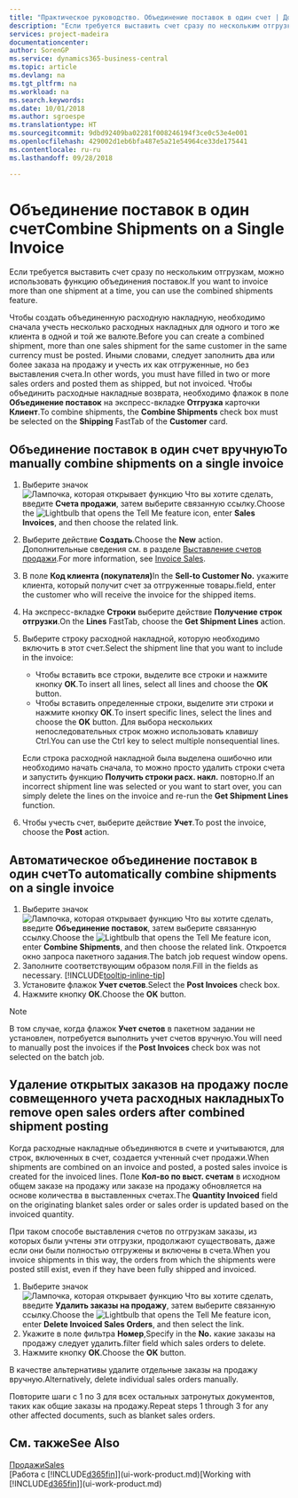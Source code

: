 ```yaml
---
title: "Практическое руководство. Объединение поставок в один счет | Документы Майкрософт"
description: "Если требуется выставить счет сразу по нескольким отгрузкам, можно использовать функцию объединения поставок."
services: project-madeira
documentationcenter: 
author: SorenGP
ms.service: dynamics365-business-central
ms.topic: article
ms.devlang: na
ms.tgt_pltfrm: na
ms.workload: na
ms.search.keywords: 
ms.date: 10/01/2018
ms.author: sgroespe
ms.translationtype: HT
ms.sourcegitcommit: 9dbd92409ba02281f008246194f3ce0c53e4e001
ms.openlocfilehash: 429002d1eb6bfa487e5a21e54964ce33de175441
ms.contentlocale: ru-ru
ms.lasthandoff: 09/28/2018

---
```

# <a name="combine-shipments-on-a-single-invoice"></a><span data-ttu-id="fa24d-103">Объединение поставок в один счет</span><span class="sxs-lookup"><span data-stu-id="fa24d-103">Combine Shipments on a Single Invoice</span></span>
<span data-ttu-id="fa24d-104">Если требуется выставить счет сразу по нескольким отгрузкам, можно использовать функцию объединения поставок.</span><span class="sxs-lookup"><span data-stu-id="fa24d-104">If you want to invoice more than one shipment at a time, you can use the combined shipments feature.</span></span>  

 <span data-ttu-id="fa24d-105">Чтобы создать объединенную расходную накладную, необходимо сначала учесть несколько расходных накладных для одного и того же клиента в одной и той же валюте.</span><span class="sxs-lookup"><span data-stu-id="fa24d-105">Before you can create a combined shipment, more than one sales shipment for the same customer in the same currency must be posted.</span></span> <span data-ttu-id="fa24d-106">Иными словами, следует заполнить два или более заказа на продажу и учесть их как отгруженные, но без выставления счета.</span><span class="sxs-lookup"><span data-stu-id="fa24d-106">In other words, you must have filled in two or more sales orders and posted them as shipped, but not invoiced.</span></span> <span data-ttu-id="fa24d-107">Чтобы объединить расходные накладные возврата, необходимо флажок в поле **Объединение поставок** на экспресс-вкладке **Отгрузка** карточки **Клиент**.</span><span class="sxs-lookup"><span data-stu-id="fa24d-107">To combine shipments, the **Combine Shipments** check box must be selected on the **Shipping** FastTab of the **Customer** card.</span></span>  

## <a name="to-manually-combine-shipments-on-a-single-invoice"></a><span data-ttu-id="fa24d-108">Объединение поставок в один счет вручную</span><span class="sxs-lookup"><span data-stu-id="fa24d-108">To manually combine shipments on a single invoice</span></span>  
1. <span data-ttu-id="fa24d-109">Выберите значок ![Лампочка, которая открывает функцию Что вы хотите сделать](media/ui-search/search_small.png "Что вы хотите сделать"), введите **Счета продажи**, затем выберите связанную ссылку.</span><span class="sxs-lookup"><span data-stu-id="fa24d-109">Choose the ![Lightbulb that opens the Tell Me feature](media/ui-search/search_small.png "Tell me what you want to do") icon, enter **Sales Invoices**, and then choose the related link.</span></span>  
2. <span data-ttu-id="fa24d-110">Выберите действие **Создать**.</span><span class="sxs-lookup"><span data-stu-id="fa24d-110">Choose the **New** action.</span></span> <span data-ttu-id="fa24d-111">Дополнительные сведения см. в разделе [Выставление счетов продажи](sales-how-invoice-sales.md).</span><span class="sxs-lookup"><span data-stu-id="fa24d-111">For more information, see [Invoice Sales](sales-how-invoice-sales.md).</span></span>
3. <span data-ttu-id="fa24d-112">В поле **Код клиента (покупателя)**</span><span class="sxs-lookup"><span data-stu-id="fa24d-112">In the **Sell-to Customer No.**</span></span> <span data-ttu-id="fa24d-113">укажите клиента, который получит счет за отгруженные товары.</span><span class="sxs-lookup"><span data-stu-id="fa24d-113">field, enter the customer who will receive the invoice for the shipped items.</span></span>  
4. <span data-ttu-id="fa24d-114">На экспресс-вкладке **Строки** выберите действие **Получение строк отгрузки**.</span><span class="sxs-lookup"><span data-stu-id="fa24d-114">On the **Lines** FastTab, choose the **Get Shipment Lines** action.</span></span>  
5. <span data-ttu-id="fa24d-115">Выберите строку расходной накладной, которую необходимо включить в этот счет.</span><span class="sxs-lookup"><span data-stu-id="fa24d-115">Select the shipment line that you want to include in the invoice:</span></span>  

    - <span data-ttu-id="fa24d-116">Чтобы вставить все строки, выделите все строки и нажмите кнопку **ОК**.</span><span class="sxs-lookup"><span data-stu-id="fa24d-116">To insert all lines, select all lines and choose the **OK** button.</span></span>  
    - <span data-ttu-id="fa24d-117">Чтобы вставить определенные строки, выделите эти строки и нажмите кнопку **ОК**.</span><span class="sxs-lookup"><span data-stu-id="fa24d-117">To insert specific lines, select the lines and choose the **OK** button.</span></span> <span data-ttu-id="fa24d-118">Для выбора нескольких непоследовательных строк можно использовать клавишу Ctrl.</span><span class="sxs-lookup"><span data-stu-id="fa24d-118">You can use the Ctrl key to select multiple nonsequential lines.</span></span>  

    <span data-ttu-id="fa24d-119">Если строка расходной накладной была выделена ошибочно или необходимо начать сначала, то можно просто удалить строки счета и запустить функцию **Получить строки расх. накл.** повторно.</span><span class="sxs-lookup"><span data-stu-id="fa24d-119">If an incorrect shipment line was selected or you want to start over, you can simply delete the lines on the invoice and re-run the **Get Shipment Lines** function.</span></span>  
7. <span data-ttu-id="fa24d-120">Чтобы учесть счет, выберите действие **Учет**.</span><span class="sxs-lookup"><span data-stu-id="fa24d-120">To post the invoice, choose the **Post** action.</span></span>  

## <a name="to-automatically-combine-shipments-on-a-single-invoice"></a><span data-ttu-id="fa24d-121">Автоматическое объединение поставок в один счет</span><span class="sxs-lookup"><span data-stu-id="fa24d-121">To automatically combine shipments on a single invoice</span></span>  
1. <span data-ttu-id="fa24d-122">Выберите значок ![Лампочка, которая открывает функцию Что вы хотите сделать](media/ui-search/search_small.png "Что вы хотите сделать"), введите **Объединение поставок**, затем выберите связанную ссылку.</span><span class="sxs-lookup"><span data-stu-id="fa24d-122">Choose the ![Lightbulb that opens the Tell Me feature](media/ui-search/search_small.png "Tell me what you want to do") icon, enter **Combine Shipments**, and then choose the related link.</span></span> <span data-ttu-id="fa24d-123">Откроется окно запроса пакетного задания.</span><span class="sxs-lookup"><span data-stu-id="fa24d-123">The batch job request window opens.</span></span>  
2. <span data-ttu-id="fa24d-124">Заполните соответствующим образом поля.</span><span class="sxs-lookup"><span data-stu-id="fa24d-124">Fill in the fields as necessary.</span></span> [!INCLUDE[tooltip-inline-tip](includes/tooltip-inline-tip_md.md)]
3. <span data-ttu-id="fa24d-125">Установите флажок **Учет счетов**.</span><span class="sxs-lookup"><span data-stu-id="fa24d-125">Select the **Post Invoices** check box.</span></span>  
4.  <span data-ttu-id="fa24d-126">Нажмите кнопку **ОК**.</span><span class="sxs-lookup"><span data-stu-id="fa24d-126">Choose the **OK** button.</span></span>  

> [!NOTE]  
>  <span data-ttu-id="fa24d-127">В том случае, когда флажок **Учет счетов** в пакетном задании не установлен, потребуется выполнить учет счетов вручную.</span><span class="sxs-lookup"><span data-stu-id="fa24d-127">You will need to manually post the invoices if the **Post Invoices** check box was not selected on the batch job.</span></span>  

## <a name="to-remove-open-sales-orders-after-combined-shipment-posting"></a><span data-ttu-id="fa24d-128">Удаление открытых заказов на продажу после совмещенного учета расходных накладных</span><span class="sxs-lookup"><span data-stu-id="fa24d-128">To remove open sales orders after combined shipment posting</span></span> 
<span data-ttu-id="fa24d-129">Когда расходные накладные объединяются в счете и учитываются, для строк, включенных в счет, создается учтенный счет продажи.</span><span class="sxs-lookup"><span data-stu-id="fa24d-129">When shipments are combined on an invoice and posted, a posted sales invoice is created for the invoiced lines.</span></span> <span data-ttu-id="fa24d-130">Поле **Кол-во по выст. счетам** в исходном общем заказе на продажу или заказе на продажу обновляется на основе количества в выставленных счетах.</span><span class="sxs-lookup"><span data-stu-id="fa24d-130">The **Quantity Invoiced** field on the originating blanket sales order or sales order is updated based on the invoiced quantity.</span></span>  

<span data-ttu-id="fa24d-131">При таком способе выставления счетов по отгрузкам заказы, из которых были учтены эти отгрузки, продолжают существовать, даже если они были полностью отгружены и включены в счета.</span><span class="sxs-lookup"><span data-stu-id="fa24d-131">When you invoice shipments in this way, the orders from which the shipments were posted still exist, even if they have been fully shipped and invoiced.</span></span>   

1. <span data-ttu-id="fa24d-132">Выберите значок ![Лампочка, которая открывает функцию Что вы хотите сделать](media/ui-search/search_small.png "Что вы хотите сделать"), введите **Удалить заказы на продажу**, затем выберите связанную ссылку.</span><span class="sxs-lookup"><span data-stu-id="fa24d-132">Choose the ![Lightbulb that opens the Tell Me feature](media/ui-search/search_small.png "Tell me what you want to do") icon, enter **Delete Invoiced Sales Orders**, and then select the link.</span></span>  
2. <span data-ttu-id="fa24d-133">Укажите в поле фильтра **Номер**,</span><span class="sxs-lookup"><span data-stu-id="fa24d-133">Specify in the **No.**</span></span> <span data-ttu-id="fa24d-134">какие заказы на продажу следует удалить.</span><span class="sxs-lookup"><span data-stu-id="fa24d-134">filter field which sales orders to delete.</span></span>  
3. <span data-ttu-id="fa24d-135">Нажмите кнопку **ОК**.</span><span class="sxs-lookup"><span data-stu-id="fa24d-135">Choose the **OK** button.</span></span>  

<span data-ttu-id="fa24d-136">В качестве альтернативы удалите отдельные заказы на продажу вручную.</span><span class="sxs-lookup"><span data-stu-id="fa24d-136">Alternatively, delete individual sales orders manually.</span></span>  

<span data-ttu-id="fa24d-137">Повторите шаги с 1 по 3 для всех остальных затронутых документов, таких как общие заказы на продажу.</span><span class="sxs-lookup"><span data-stu-id="fa24d-137">Repeat steps 1 through 3 for any other affected documents, such as blanket sales orders.</span></span>

## <a name="see-also"></a><span data-ttu-id="fa24d-138">См. также</span><span class="sxs-lookup"><span data-stu-id="fa24d-138">See Also</span></span>  
[<span data-ttu-id="fa24d-139">Продажи</span><span class="sxs-lookup"><span data-stu-id="fa24d-139">Sales</span></span>](sales-manage-sales.md)  
<span data-ttu-id="fa24d-140">[Работа с [!INCLUDE[d365fin](includes/d365fin_md.md)]](ui-work-product.md)</span><span class="sxs-lookup"><span data-stu-id="fa24d-140">[Working with [!INCLUDE[d365fin](includes/d365fin_md.md)]](ui-work-product.md)</span></span>

